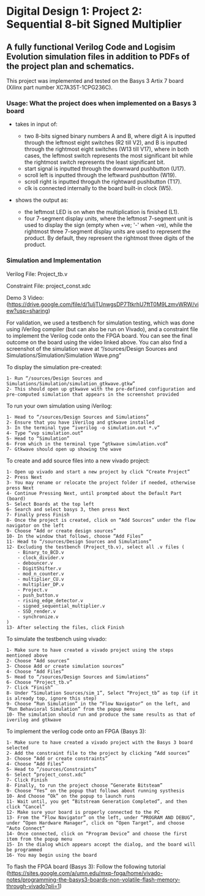 # Digital Design 1: Project 2: Sequential 8-bit Signed Multiplier

## A fully functional Verilog Code and Logisim Evolution simulation files in addition to PDFs of the project plan and schematics.

This project was implemented and tested on the Basys 3 Artix 7 board (Xilinx part number XC7A35T-1CPG236C).


### Usage: What the project does when implemented on a Basys 3 board

- takes in input of:
  - two 8-bits signed binary numbers A and B, where digit A is inputted through the leftmost eight switches (R2 till V2), and B is inputted through the rightmost eight switches (W13 till V17), where in both cases, the leftmost switch represents the most significant bit while the rightmost switch represents the least significant bit.
  - start signal is inputted through the downward pushbutton (U17).
  - scroll left is inputted through the leftward pushbutton (W19).
  - scroll right is inputted throguh the rightward pushbutton (T17).
  - clk is connected internally to the board built-in clock (W5).

- shows the output as:
  - the leftmost LED is on when the multiplication is finished (L1).
  - four 7-segment display units, where the leftmost 7-segment unit is used to display the sign (empty when +ve; '-' when -ve), while the rightmost three 7-segment display units are used to represent the product. By default, they represent the rightmost three digits of the product.


### Simulation and Implementation

Verilog File: Project_tb.v

Constraint File: project_const.xdc

Demo 3 Video: (https://drive.google.com/file/d/1uljTUnwgsDP7TtkrhU7ftT0M9LzmvWRW/view?usp=sharing)

For validation, we used a testbench for simulation testing, which was done using iVerilog compiler (but can also be run on Vivado), and a constraint file to implement the Verilog code onto the FPGA board. You can see the final outcome on the board using the video linked above. You can also find a screenshot of the simulation wave at “/sources/Design Sources and Simulations/Simulation/Simulation Wave.png”

To display the simulation pre-created:
```
1- Run “/sources/Design Sources and Simulations/Simulation/simulation_gtkwave.gtkw”
2- This should open up gtkwave with the pre-defined configuration and pre-computed simulation that appears in the screenshot provided
```
To run your own simulation using iVerilog:
```
1- Head to “/sources/Design Sources and Simulations”
2- Ensure that you have iVerilog and gtkwave installed
3- In the terminal type “iverilog -o simulation.out *.v”
4- Type “vvp simulation.out”
5- Head to “Simulation”
6- From which in the terminal type “gtkwave simulation.vcd”
7- Gtkwave should open up showing the wave
```
To create and add source files into a new vivado project:
```
1- Open up vivado and start a new project by click “Create Project”
2- Press Next
3- You may rename or relocate the project folder if needed, otherwise press Next
4- Continue Pressing Next, until prompted about the Default Part (board)
5- Select Boards at the top left
6- Search and select basys 3, then press Next
7- Finally press Finish
8- Once the project is created, click on “Add Sources” under the flow navigator on the left
9- Choose “Add or create design sources”
10- In the window that follows, choose “Add Files”
11- Head to “/sources/Design Sources and Simulations”
12- Excluding the testbench (Project_tb.v), select all .v files (
	- Binary_to_BCD.v
	- clock_divider.v
	- debouncer.v
	- DigitShifter.v
	- mod_n_counter.v
	- multiplier_CU.v
	- multiplier_DP.v
	- Project.v
	- push_button.v
	- rising_edge_detector.v
	- signed_sequential_multiplier.v
	- SSD_render.v
	- synchronize.v
)
13- After selecting the files, click Finish
```
To simulate the testbench using vivado:
```
1- Make sure to have created a vivado project using the steps mentioned above
2- Choose “Add sources”
3- Choose Add or create simulation sources”
4- Choose “Add Files”
5- Head to “/sources/Design Sources and Simulations”
6- Choose “Project_tb.v”
7- Click “Finish”
8- Under “Simulation Sources/sim_1”, Select “Project_tb” as top (if it is already top, ignore this step)
9- Choose “Run Simulation” in the “Flow Navigator” on the left, and “Run Behavioral Simulation” from the popup menu
10- The simulation should run and produce the same results as that of iverilog and gtkwave
```
To implement the verilog code onto an FPGA (Basys 3):
```
1- Make sure to have created a vivado project with the Basys 3 board selected
2- Add the constraint file to the project by clicking “Add sources”
3- Choose “Add or create constraints”
4- Choose “Add Files”
5- Head to “/sources/Constraints”
6- Select “project_const.xdc”
7- Click Finish
8- Finally, to run the project choose “Generate Bitsteam”
9- Choose “Yes” on the popup that follows about running systhesis
10- And Choose “Ok” on the popup to launch runs
11- Wait until, you get “Bitstream Generation Completed”, and then click “Cancel”
12- Make sure your board is properly connected to the PC
13- From the “Flow Navigator” on the left, under “PROGRAM AND DEBUG”, under “Open Hardware Manager”, click on “Open Target”, and choose “Auto Connect”
14- Once connected, click on “Program Device” and choose the first item from the popup menu
15- In the dialog which appears accept the dialog, and the board will be programmed
16- You may begin using the board
```
To flash the FPGA board (Basys 3):
Follow the following tutorial (https://sites.google.com/a/umn.edu/mxp-fpga/home/vivado-notes/programming-the-basys3-boards-non-volatile-flash-memory-through-vivado?pli=1)
